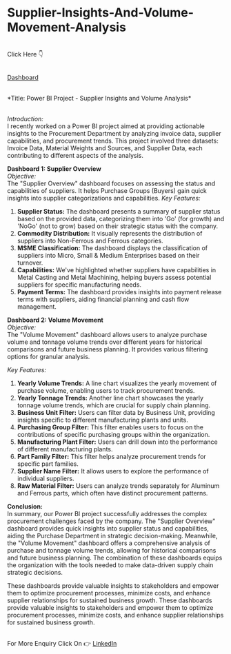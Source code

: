 # Supplier-Insights-And-Volume-Movement-Analysis
<br>
Click Here 👇<br><br>

[Dashboard](https://app.powerbi.com/groups/me/reports/41c70580-1104-49f0-b663-4f73a38b2e6c/ReportSection?experience=power-bi)

<br>
*Title: Power BI Project - Supplier Insights and Volume Analysis*<br><br>

*Introduction:*<br>
I recently worked on a Power BI project aimed at providing actionable insights to the Procurement Department by analyzing invoice data, supplier capabilities, and procurement trends. This project involved three datasets: Invoice Data, Material Weights and Sources, and Supplier Data, each contributing to different aspects of the analysis.<br>

**Dashboard 1: Supplier Overview**<br>
*Objective:*<br>
The "Supplier Overview" dashboard focuses on assessing the status and capabilities of suppliers. It helps Purchase Groups (Buyers) gain quick insights into supplier categorizations and capabilities.
*Key Features:*<br>
1. **Supplier Status:** The dashboard presents a summary of supplier status based on the provided data, categorizing them into 'Go' (for growth) and 'NoGo' (not to grow) based on their strategic status with the company.
2. **Commodity Distribution:** It visually represents the distribution of suppliers into Non-Ferrous and Ferrous categories.
3. **MSME Classification:** The dashboard displays the classification of suppliers into Micro, Small & Medium Enterprises based on their turnover.
4. **Capabilities:** We've highlighted whether suppliers have capabilities in Metal Casting and Metal Machining, helping buyers assess potential suppliers for specific manufacturing needs.
5. **Payment Terms:** The dashboard provides insights into payment release terms with suppliers, aiding financial planning and cash flow management.
   
**Dashboard 2: Volume Movement**<br>
*Objective:*<br>
The "Volume Movement" dashboard allows users to analyze purchase volume and tonnage volume trends over different years for historical comparisons and future business planning. It provides various filtering options for granular analysis.

*Key Features:*<br>
1. **Yearly Volume Trends:** A line chart visualizes the yearly movement of purchase volume, enabling users to track procurement trends.
2. **Yearly Tonnage Trends:** Another line chart showcases the yearly tonnage volume trends, which are crucial for supply chain planning.
3. **Business Unit Filter:** Users can filter data by Business Unit, providing insights specific to different manufacturing plants and units.
4. **Purchasing Group Filter:** This filter enables users to focus on the contributions of specific purchasing groups within the organization.
5. **Manufacturing Plant Filter:** Users can drill down into the performance of different manufacturing plants.
6. **Part Family Filter:** This filter helps analyze procurement trends for specific part families.
7. **Supplier Name Filter:** It allows users to explore the performance of individual suppliers.
8. **Raw Material Filter:** Users can analyze trends separately for Aluminum and Ferrous parts, which often have distinct procurement patterns.
   
**Conclusion:**<br>
In summary, our Power BI project successfully addresses the complex procurement challenges faced by the company. The "Supplier Overview" dashboard provides quick insights into supplier status and capabilities, aiding the Purchase Department in strategic decision-making. Meanwhile, the "Volume Movement" dashboard offers a comprehensive analysis of purchase and tonnage volume trends, allowing for historical comparisons and future business planning. The combination of these dashboards equips the organization with the tools needed to make data-driven supply chain strategic decisions.

These dashboards provide valuable insights to stakeholders and empower them to optimize procurement processes, minimize costs, and enhance supplier relationships for sustained business growth.
These dashboards provide valuable insights to stakeholders and empower them to optimize procurement processes, minimize costs, and enhance supplier relationships for sustained business growth.<br><br>

For More Enquiry Click On 👉 [LinkedIn](www.linkedin.com/in/ashish-srivastava-22850a25a)
